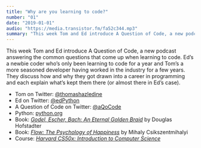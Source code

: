 ```yaml
---
title: "Why are you learning to code?"
number: "01"
date: "2019-01-01"
audio: "https://media.transistor.fm/fa52c344.mp3"
summary: "This week Tom and Ed introduce A Question of Code, a new podcast answering the common questions that come up when learning to code."
---
```


This week Tom and Ed introduce A Question of Code, a new podcast answering the common questions that come up when learning to code. Ed’s a newbie coder who’s only been learning to code for a year and Tom’s a more seasoned developer having worked in the industry for a few years. They discuss how and why they got drawn into a career in programming and each explain what’s kept them there (or almost there in Ed’s case).

* Tom on Twitter: [@thomashazledine](https://twitter.com/thomashazledine)
* Ed on Twitter: [@edPython](https://twitter.com/edPython)
* A Question of Code on Twitter: [@aQoCode](https://twitter.com/aQoCode)
* Python: [python.org](https://www.python.org/)
* Book: *[Godel, Escher, Bach: An Eternal Golden Braid](https://www.amazon.co.uk/dp/0465026567)* by Douglas Hofstadter
* Book: *[Flow: The Psychology of Happiness](https://www.amazon.co.uk/dp/0712657592)* by Mihaly Csikszentmihalyi
* Course: *[Harvard CS50x: Introduction to Computer Science](https://www.edx.org/course/cs50s-introduction-computer-science-harvardx-cs50x)*